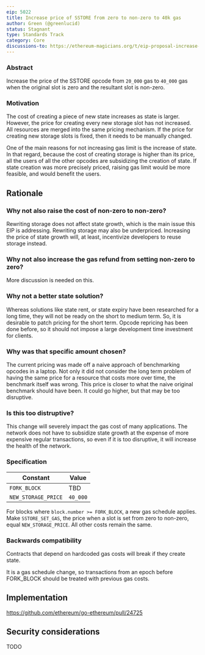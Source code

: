 ```yaml
---
eip: 5022
title: Increase price of SSTORE from zero to non-zero to 40k gas
author: Green (@greenlucid)
status: Stagnant
type: Standards Track
category: Core
discussions-to: https://ethereum-magicians.org/t/eip-proposal-increase-cost-of-sstore-from-20k-to-x-when-creating-new-storage/7614
---
```


### Abstract

Increase the price of the SSTORE opcode from `20_000` gas to `40_000` gas when the original slot is zero and the resultant slot is non-zero.

### Motivation

The cost of creating a piece of new state increases as state is larger. However, the price for creating every new storage slot has not increased.
All resources are merged into the same pricing mechanism. If the price for creating new storage slots is fixed, then it needs to be manually changed.

One of the main reasons for not increasing gas limit is the increase of state. In that regard, because the cost of creating storage is higher than its price, all the users of all the other opcodes are subsidizing the creation of state. If state creation was more precisely priced, raising gas limit would be more feasible, and would benefit the users.

## Rationale

### Why not also raise the cost of non-zero to non-zero?

Rewriting storage does not affect state growth, which is the main issue this EIP is addressing. Rewriting storage may also be underpriced.
Increasing the price of state growth will, at least, incentivize developers to reuse storage instead.

### Why not also increase the gas refund from setting non-zero to zero?

More discussion is needed on this.

### Why not a better state solution?

Whereas solutions like state rent, or state expiry have been researched for a long time, they will not be ready on the short to medium term. So, it is desirable to patch pricing for the short term. Opcode repricing has been done before, so it should not impose a large development time investment for clients.

### Why was that specific amount chosen?

The current pricing was made off a naive approach of benchmarking opcodes in a laptop. Not only it did not consider the long term problem of having the same price for a resource that costs more over time, the benchmark itself was wrong. This price is closer to what the naive original benchmark should have been. It could go higher, but that may be too disruptive.

### Is this too distruptive?

This change will severely impact the gas cost of many applications. The network does not have to subsidize state growth at the expense of more expensive regular transactions, so even if it is too disruptive, it will increase the health of the network.

### Specification

| Constant | Value |
| - | - |
| `FORK_BLOCK` | TBD |
| `NEW_STORAGE_PRICE` | `40_000`

For blocks where `block.number >= FORK_BLOCK`, a new gas schedule applies. Make `SSTORE_SET_GAS`, the price when a slot is set from zero to non-zero, equal `NEW_STORAGE_PRICE`. All other costs remain the same.

### Backwards compatibility

Contracts that depend on hardcoded gas costs will break if they create state.

It is a gas schedule change, so transactions from an epoch before FORK_BLOCK should be treated with previous gas costs.

## Implementation

https://github.com/ethereum/go-ethereum/pull/24725

## Security considerations

TODO